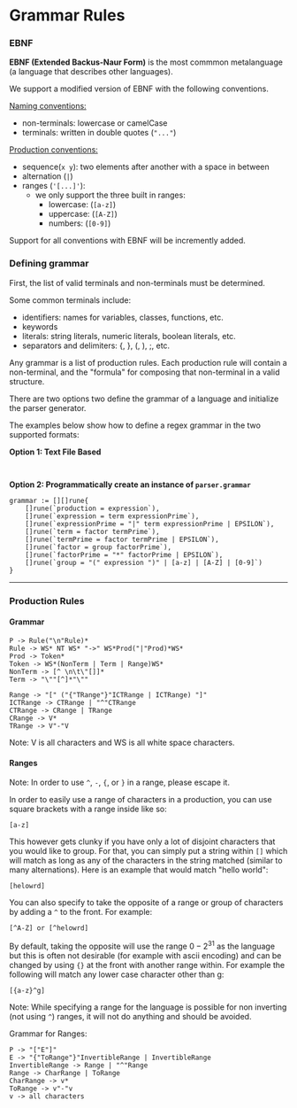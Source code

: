 # Grammar Rules 

### EBNF 

**EBNF (Extended Backus-Naur Form)** is the most commmon metalanguage (a language that describes other languages).

We support a modified version of EBNF with the following conventions.

<u> Naming conventions: </u> 

* non-terminals: lowercase or camelCase 
* terminals: written in double quotes (`"..."`)

<u> Production conventions: </u>

* sequence(`x y`): two elements after another with a space in between  
* alternation (`|`)
* ranges (`'[...]'`): 
  * we only support the three built in ranges: 
    * lowercase: (`[a-z]`)
    * uppercase: (`[A-Z]`)
    * numbers: (`[0-9]`)

Support for all conventions with EBNF will be incremently added. 

### Defining grammar 

First, the list of valid terminals and non-terminals must be determined.

Some common terminals include: 
* identifiers: names for variables, classes, functions, etc. 
* keywords
* literals: string literals, numeric literals, boolean literals, etc. 
* separators and delimiters: {, }, (, ), ;, etc.

Any grammar is a list of production rules. Each production rule will contain a non-terminal, and the "formula" for composing that non-terminal in a valid structure.  

There are two options two define the grammar of a language and initialize the parser generator. 

The examples below show how to define a regex grammar in the two supported formats: 

**Option 1: Text File Based**

```


```

**Option 2: Programmatically create an instance of `parser.grammar`**

```
grammar := [][]rune{ 
    []rune(`production = expression`), 
    []rune(`expression = term expressionPrime`),
    []rune(`expressionPrime = "|" term expressionPrime | EPSILON`),
    []rune(`term = factor termPrime`),
    []rune(`termPrime = factor termPrime | EPSILON`), 
    []rune(`factor = group factorPrime`), 
    []rune(`factorPrime = "*" factorPrime | EPSILON`), 
    []rune(`group = "(" expression ")" | [a-z] | [A-Z] | [0-9]`) 
}
```




---
### Production Rules
#### Grammar
```
P -> Rule("\n"Rule)*
Rule -> WS* NT WS* "->" WS*Prod("|"Prod)*WS*
Prod -> Token*
Token -> WS*(NonTerm | Term | Range)WS*
NonTerm -> [^ \n\t\"[]]*
Term -> "\""[^]*"\""

Range -> "[" ("{"TRange"}"ICTRange | ICTRange) "]"
ICTRange -> CTRange | "^"CTRange
CTRange -> CRange | TRange
CRange -> V*
TRange -> V"-"V
```
Note: V is all characters and WS is all white space characters.

#### Ranges
Note: In order to use `^`, `-`, `{`, or `}` in a range, please escape it.

In order to easily use a range of characters in a production, you can use square brackets with a range inside like so:

`[a-z]`

This however gets clunky if you have only a lot of disjoint characters that you would like to group. For that, you can simply put a string within `[]` which will match as long as any of the characters in the string matched (similar to many alternations). Here is an example that would match "hello world":

`[helowrd]`

You can also specify to take the opposite of a range or group of characters by adding a `^` to the front. For example:

`[^A-Z] or [^helowrd]`

By default, taking the opposite will use the range $0-2^{31}$ as the language but this is often not desirable (for example with ascii encoding) and can be changed by using `{}` at the front with another range within. For example the following will match any lower case character other than g:

`[{a-z}^g]`

Note: While specifying a range for the language is possible for non inverting (not using `^`) ranges, it will not do anything and should be avoided.

Grammar for Ranges:
```
P -> "["E"]"
E -> "{"ToRange"}"InvertibleRange | InvertibleRange
InvertibleRange -> Range | "^"Range
Range -> CharRange | ToRange
CharRange -> v*
ToRange -> v"-"v
v -> all characters
```


